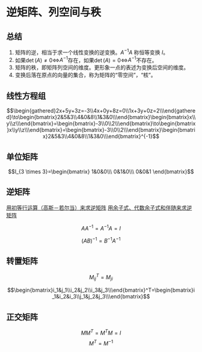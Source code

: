 # 逆矩阵、列空间与秩

## 总结

1. 矩阵的逆，相当于求一个线性变换的逆变换。$A^{-1}A$ 称恒等变换 $I$。
2. 如果$\det(A)\neq0$<=>$A^{-1}$存在，如果$\det(A)=0$<=>$A^{-1}$不存在。
3. 矩阵的秩，即矩阵列空间的维度。更形象一点的表述为变换后空间的维度。
4. 变换后落在原点的向量的集合，称为矩阵的“零空间”，“核”。

## 线性方程组

$$\begin{gathered}2x+5y+3z=-3\\4x+0y+8z=0\\1x+3y+0z=2\\\end{gathered}\to\begin{bmatrix}2&5&3\\4&0&8\\1&3&0\\\end{bmatrix}\begin{bmatrix}x\\y\\z\\\end{bmatrix}=\begin{bmatrix}-3\\0\\2\\\end{bmatrix}\to\begin{bmatrix}x\\y\\z\\\end{bmatrix}=\begin{bmatrix}-3\\0\\2\\\end{bmatrix}\begin{bmatrix}2&5&3\\4&0&8\\1&3&0\\\end{bmatrix}^{-1}$$

## 单位矩阵

$$I_{3 \times 3}=\begin{bmatrix} 1&0&0\\\ 0&1&0\\\ 0&0&1 \end{bmatrix}$$

## 逆矩阵

[用初等行运算（高斯－若尔当）来求逆矩阵](https://www.shuxuele.com/algebra/matrix-inverse-row-operations-gauss-jordan.html)
[用余子式、代数余子式和伴随来求逆矩阵](https://www.shuxuele.com/algebra/matrix-inverse-minors-cofactors-adjugate.html)

$$AA^{-1}=A^{-1}A=I$$

$$(AB)^{-1}=B^{-1}A^{-1}$$


## 转置矩阵

$$M^T_{ij}=M_{ji}$$

$$\begin{bmatrix}i_1&j_1\\i_2&j_2\\i_3&j_3\\\end{bmatrix}^T=\begin{bmatrix}i_1&i_2&i_3\\j_1&j_2&j_3\\\end{bmatrix}$$

## 正交矩阵

$$MM^T=M^TM=I$$
$$M^T=M^{-1}$$